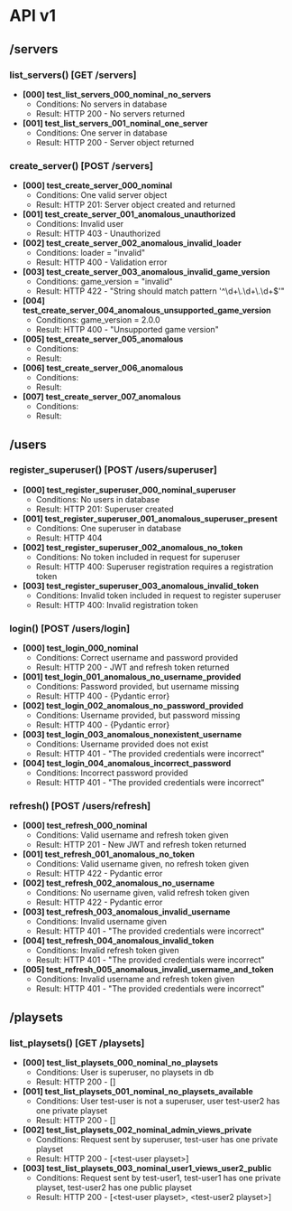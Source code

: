 # API v1

## /servers

### list_servers() [GET /servers]
- **[000] test_list_servers_000_nominal_no_servers**
  - Conditions: No servers in database
  - Result: HTTP 200 - No servers returned
- **[001] test_list_servers_001_nominal_one_server**
  - Conditions: One server in database
  - Result: HTTP 200 - Server object returned

### create_server() [POST /servers]
- **[000] test_create_server_000_nominal**
  - Conditions: One valid server object
  - Result: HTTP 201: Server object created and returned
- **[001] test_create_server_001_anomalous_unauthorized**
  - Conditions: Invalid user
  - Result: HTTP 403 - Unauthorized
- **[002] test_create_server_002_anomalous_invalid_loader**
  - Conditions: loader = "invalid"
  - Result: HTTP 400 - Validation error
- **[003] test_create_server_003_anomalous_invalid_game_version**
  - Conditions: game_version = "invalid"
  - Result: HTTP 422 - "String should match pattern '^\\d+\\.\\d+\\.\\d+$'"
- **[004] test_create_server_004_anomalous_unsupported_game_version**
  - Conditions: game_version = 2.0.0
  - Result: HTTP 400 - "Unsupported game version"
- **[005] test_create_server_005_anomalous**
  - Conditions:
  - Result:
- **[006] test_create_server_006_anomalous**
  - Conditions:
  - Result:
- **[007] test_create_server_007_anomalous**
  - Conditions:
  - Result:


## /users

### register_superuser() [POST /users/superuser]
- **[000] test_register_superuser_000_nominal_superuser**
  - Conditions: No users in database
  - Result: HTTP 201: Superuser created
- **[001] test_register_superuser_001_anomalous_superuser_present**
  - Conditions: One superuser in database
  - Result: HTTP 404
- **[002] test_register_superuser_002_anomalous_no_token**
  - Conditions: No token included in request for superuser
  - Result: HTTP 400: Superuser registration requires a registration token
- **[003] test_register_superuser_003_anomalous_invalid_token**
  - Conditions: Invalid token included in request to register superuser
  - Result: HTTP 400: Invalid registration token


### login() [POST /users/login]
- **[000] test_login_000_nominal**
  - Conditions: Correct username and password provided
  - Result: HTTP 200 - JWT and refresh token returned
- **[001] test_login_001_anomalous_no_username_provided**
  - Conditions: Password provided, but username missing
  - Result: HTTP 400 - {Pydantic error}
- **[002] test_login_002_anomalous_no_password_provided**
  - Conditions: Username provided, but password missing
  - Result: HTTP 400 - {Pydantic error}
- **[003] test_login_003_anomalous_nonexistent_username**
  - Conditions: Username provided does not exist
  - Result: HTTP 401 - "The provided credentials were incorrect"
- **[004] test_login_004_anomalous_incorrect_password**
  - Conditions: Incorrect password provided
  - Result: HTTP 401 - "The provided credentials were incorrect"


### refresh() [POST /users/refresh]
- **[000] test_refresh_000_nominal**
  - Conditions: Valid username and refresh token given
  - Result: HTTP 201 - New JWT and refresh token returned
- **[001] test_refresh_001_anomalous_no_token**
  - Conditions: Valid username given, no refresh token given
  - Result: HTTP 422 - Pydantic error
- **[002] test_refresh_002_anomalous_no_username**
  - Conditions: No username given, valid refresh token given
  - Result: HTTP 422 - Pydantic error
- **[003] test_refresh_003_anomalous_invalid_username**
  - Conditions: Invalid username given
  - Result: HTTP 401 - "The provided credentials were incorrect"
- **[004] test_refresh_004_anomalous_invalid_token**
  - Conditions: Invalid refresh token given
  - Result: HTTP 401 - "The provided credentials were incorrect"
- **[005] test_refresh_005_anomalous_invalid_username_and_token**
  - Conditions: Invalid username and refresh token given
  - Result: HTTP 401 - "The provided credentials were incorrect"


## /playsets

### list_playsets() [GET /playsets]
- **[000] test_list_playsets_000_nominal_no_playsets**
  - Conditions: User is superuser, no playsets in db
  - Result: HTTP 200 - []
- **[001] test_list_playsets_001_nominal_no_playsets_available**
  - Conditions: User test-user is not a superuser, user test-user2 has one private playset
  - Result: HTTP 200 - []
- **[002] test_list_playsets_002_nominal_admin_views_private**
  - Conditions: Request sent by superuser, test-user has one private playset
  - Result: HTTP 200 - [\<test-user playset\>]
- **[003] test_list_playsets_003_nominal_user1_views_user2_public**
  - Conditions: Request sent by test-user1, test-user1 has one private playset, test-user2 has one public playset
  - Result: HTTP 200 - [\<test-user playset\>, \<test-user2 playset\>]
